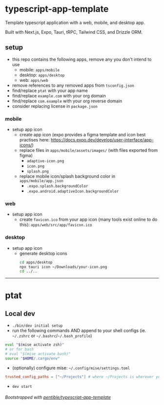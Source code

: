 # typescript-app-template

Template typescript application with a web, mobile, and desktop app.

Built with Next.js, Expo, Tauri, tRPC, Tailwind CSS, and Drizzle ORM.

## setup

-   this repo contains the following apps, remove any you don't intend to use
    -   mobile: `apps/mobile`
    -   desktop: `apps/desktop`
    -   web: `apps/web`
-   remove references to any removed apps from `tsconfig.json`
-   find/replace `ptat` with your app name
-   find/replace `example.com` with your org domain
-   find/replace `com.example` with your org reverse domain
-   consider replacing license in `package.json`

### mobile

-   setup app icon
    -   create app icon (expo provides a figma template and icon best practises
        here: https://docs.expo.dev/develop/user-interface/app-icons/)
    -   replace files in `apps/mobile/assets/images/` (with files exported from
        figma)
        -   `adaptive-icon.png`
        -   `icon.png`
        -   `splash.png`
    -   replace mobile icon/splash background color in `apps/mobile/app.json`
        -   `.expo.splash.backgroundColor`
        -   `.expo.android.adaptiveIcon.backgroundColor`

### web

-   setup app icon
    -   create `favicon.ico` from your app icon (many tools exist online to do
        this): `apps/web/src/app/favicon.ico`

### desktop

-   setup app icon
    -   generate desktop icons
        ```bash
        cd apps/desktop
        npx tauri icon ~/Downloads/your-icon.png
        cd ../..
        ```

---

# ptat

## Local dev

-   `./bin/dev initial setup`
-   run the following commands AND append to your shell configs (ie. `~/.zshrc`
    or `~/.bashrc`/`~/.bash_profile`)

```bash
eval "$(mise activate zsh)"
# or for bash
# eval "$(mise activate bash)"
source "$HOME/.cargo/env"
```

-   (optionally) configure mise: `~/.config/mise/settings.toml`

```toml
trusted_config_paths = ["~/Projects"] # where ~/Projects is wherever you clone your repos
```

-   `dev start`

###### Bootstrapped with [pentible/typescript-app-template](https://github.com/pentible/typescript-app-template)
